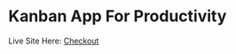 # Kanban App For Productivity

Live Site Here: <a href="https://64e6e006f008f03fb59cc295--benevolent-pastelito-baceae.netlify.app/" target="_blank">Checkout</a>
